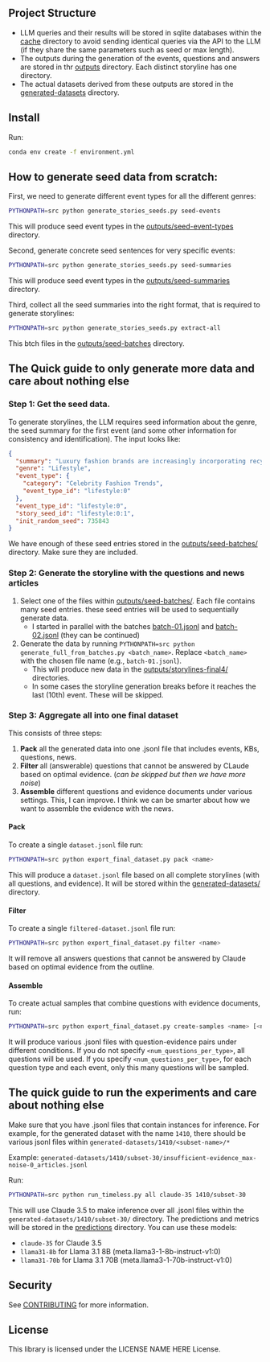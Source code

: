## Project Structure
- LLM queries and their results will be stored in sqlite databases within the [cache](cache) directory to avoid sending identical queries via the API to the LLM (if they share the same parameters such as seed or max length).
- The outputs during the generation of the events, questions and answers are stored in thr [outputs](outputs) directory. Each distinct storyline has one directory.
- The actual datasets derived from these outputs are stored in the [generated-datasets](generated-datasets) directory.

## Install
Run:
```bash
conda env create -f environment.yml
```
## How to generate seed data from scratch:
First, we need to generate different event types for all the different genres:
```bash
PYTHONPATH=src python generate_stories_seeds.py seed-events
```
This will produce seed event types in the [outputs/seed-event-types](outputs/seed-event-types) directory.

Second, generate concrete seed sentences for very specific events:
```bash
PYTHONPATH=src python generate_stories_seeds.py seed-summaries
```
This will produce seed event types in the [outputs/seed-summaries](outputs/seed-summaries) directory.


Third, collect all the seed summaries into the right format, that is required to generate storylines:
```bash
PYTHONPATH=src python generate_stories_seeds.py extract-all 
```
This btch files in the [outputs/seed-batches](outputs/seed-batches) directory.


## The Quick guide to only generate more data and care about nothing else

### Step 1: Get the seed data.
To generate storylines, the LLM requires seed information about the genre, the seed summary for the first event (and some other information for consistency and identification). The input looks like:
```json
{
  "summary": "Luxury fashion brands are increasingly incorporating recycled ocean plastics into their haute couture collections, blending sustainability with high-end design.",
  "genre": "Lifestyle",
  "event_type": {
    "category": "Celebrity Fashion Trends",
    "event_type_id": "lifestyle:0"
  },
  "event_type_id": "lifestyle:0",
  "story_seed_id": "lifestyle:0:1",
  "init_random_seed": 735843
}
```
We have enough of these seed entries stored in the [outputs/seed-batches/](outputs/seed-batches) directory. Make sure they are included.

### Step 2: Generate the storyline with the questions and news articles
1. Select one of the files within [outputs/seed-batches/](outputs/seed-batches). Each file contains many seed entries. these seed entries will be used to sequentially generate data.
    - I started in parallel with the batches [batch-01.jsonl](outputs/seed-batches/batch-01.jsonl) and [batch-02.jsonl](outputs/seed-batches/batch-02.jsonl) (they can be continued)
2. Generate the data by running `PYTHONPATH=src python generate_full_from_batches.py <batch_name>`. Replace `<batch_name>` with the chosen file name (e.g., `batch-01.jsonl`).
   - This will produce new data in the [outputs/storylines-final4/<name-of-the-story>](outputs/storylines-final4) directories.
   - In some cases the storyline generation breaks before it reaches the last (10th) event. These will be skipped.


### Step 3: Aggregate all into one final dataset
This consists of three steps:
1. **Pack** all the generated data into one .jsonl file that includes events, KBs, questions, news.
2. **Filter** all (answerable) questions that cannot be answered by CLaude based on optimal evidence. (*can be skipped but then we have more noise*)
3. **Assemble** different questions and evidence documents under various settings. This, I can improve. I think we can be smarter about how we want to assemble the evidence with the news.

#### Pack
To create a single `dataset.jsonl` file run:
```bash
PYTHONPATH=src python export_final_dataset.py pack <name>
```
This will produce a `dataset.jsonl` file based on all complete storylines (with all questions, and evidence). It will be stored within the [generated-datasets/<name-you-selected>](generated-datasets) directory.


#### Filter
To create a single `filtered-dataset.jsonl` file run:
```bash
PYTHONPATH=src python export_final_dataset.py filter <name>
```
It will remove all answers questions that cannot be answered by Claude based on optimal evidence from the outline.

#### Assemble
To create actual samples that combine questions with evidence documents, run:
```bash
PYTHONPATH=src python export_final_dataset.py create-samples <name> [<num_questions_per_type>]
```
It will produce various .jsonl files with question-evidence pairs under different conditions. If you do not specify `<num_questions_per_type>`, all questions will be used. If you specify `<num_questions_per_type>`, for each question type and each event, only this many questions will be sampled.


## The quick guide to run the experiments and care about nothing else
Make sure that you have .jsonl files that contain instances for inference. For example, for the generated dataset with the name `1410`, there should be various jsonl files within `generated-datasets/1410/<subset-name>/*`

Example: `generated-datasets/1410/subset-30/insufficient-evidence_max-noise-0_articles.jsonl`

Run:
```bash
PYTHONPATH=src python run_timeless.py all claude-35 1410/subset-30
```

This will use Claude 3.5 to make inference over all .jsonl files within the `generated-datasets/1410/subset-30/` directory. The predictions and metrics will be stored in the [predictions](predictions) directory.
You can use these models:
- `claude-35`  for Claude 3.5
- `llama31-8b` for Llama 3.1 8B (meta.llama3-1-8b-instruct-v1:0)
- `llama31-70b` for Llama 3.1 70B (meta.llama3-1-70b-instruct-v1:0)

## Security

See [CONTRIBUTING](CONTRIBUTING.md#security-issue-notifications) for more information.

## License

This library is licensed under the LICENSE NAME HERE License.


